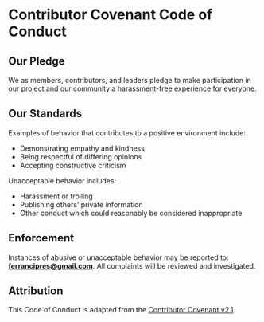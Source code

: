 # Contributor Covenant Code of Conduct

## Our Pledge

We as members, contributors, and leaders pledge to make participation in our
project and our community a harassment-free experience for everyone.

## Our Standards

Examples of behavior that contributes to a positive environment include:

- Demonstrating empathy and kindness
- Being respectful of differing opinions
- Accepting constructive criticism

Unacceptable behavior includes:

- Harassment or trolling
- Publishing others’ private information
- Other conduct which could reasonably be considered inappropriate

## Enforcement

Instances of abusive or unacceptable behavior may be reported to:
**ferrancipres@gmail.com**.
All complaints will be reviewed and investigated.

## Attribution

This Code of Conduct is adapted from the
[Contributor Covenant v2.1](https://www.contributor-covenant.org/version/2/1/code_of_conduct/).
